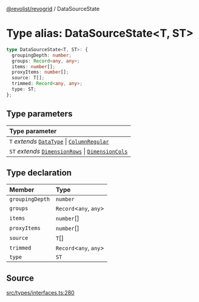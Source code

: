[@revolist/revogrid](README.md) / DataSourceState

# Type alias: DataSourceState\<T, ST\>

```ts
type DataSourceState<T, ST>: {
  groupingDepth: number;
  groups: Record<any, any>;
  items: number[];
  proxyItems: number[];
  source: T[];
  trimmed: Record<any, any>;
  type: ST;
};
```

## Type parameters

| Type parameter |
| :------ |
| `T` *extends* [`DataType`](Type.DataType.md) \| [`ColumnRegular`](Interface.ColumnRegular.md) |
| `ST` *extends* [`DimensionRows`](Type.DimensionRows.md) \| [`DimensionCols`](Type.DimensionCols.md) |

## Type declaration

| Member | Type |
| :------ | :------ |
| `groupingDepth` | `number` |
| `groups` | `Record`\<`any`, `any`\> |
| `items` | `number`[] |
| `proxyItems` | `number`[] |
| `source` | `T`[] |
| `trimmed` | `Record`\<`any`, `any`\> |
| `type` | `ST` |

## Source

[src/types/interfaces.ts:280](https://github.com/revolist/revogrid/blob/ace6403c43f42f0eb026a7e73c0ae179d3a4c66f/src/types/interfaces.ts#L280)
